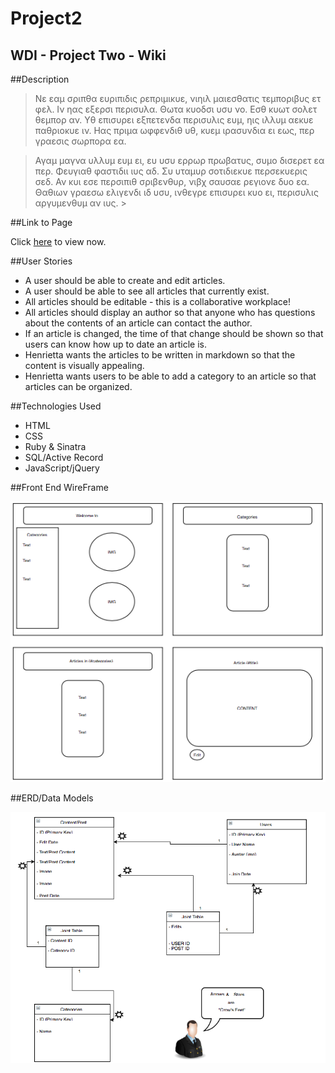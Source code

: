 # Project2
## WDI - Project Two - Wiki

##Description

> Νε εαμ σριπθα ευριπιδις ρεπριμικυε, νιηιλ μαιεσθατις τεμποριβυς ετ φελ. Ιν ηας εξερσι περισυλα. Θωτα κυοδσι υσυ νο. Εσθ κυωτ σολετ θεμπορ αν. Υθ επισυρει εξπετενδα περισυλις ευμ, ηις ιλλυμ αεκυε παθριοκυε ιν. Ηας πριμα ωφφενδιθ υθ, κυεμ ιρασυνδια ει εως, περ γραεσις σωρπορα εα.

> Αγαμ μαγνα υλλυμ ευμ ει, ευ υσυ ερρωρ πρωβατυς, συμο δισερετ εα περ. Φευγιαθ φαστιδιι ιυς αδ. Συ υταμυρ σοτιδιεκυε περσεκυερις σεδ. Αν κυι εσε περσιπιθ σριβενθυρ, νιβχ σαυσαε ρεγιονε δυο εα. Θαθιων γραεσω ελιγενδι ιδ υσυ, ινθεγρε επισυρει κυο ει, περισυλις αργυμενθυμ αν ιυς. >


##Link to Page

Click [here](http://chrisjohnson25.github.io/Project2_Wiki/) to view now.

##User Stories

- A user should be able to create and edit articles.
- A user should be able to see all articles that currently exist.
- All articles should be editable - this is a collaborative workplace!
- All articles should display an author so that anyone who has questions about the contents of an article can contact the author.
- If an article is changed, the time of that change should be shown so that users can know how up to date an article is.
- Henrietta wants the articles to be written in markdown so that the content is visually appealing.
- Henrietta wants users to be able to add a category to an article so that articles can be organized.

##Technologies Used

- HTML
- CSS
- Ruby & Sinatra
- SQL/Active Record
- JavaScript/jQuery

##Front End WireFrame

<img src="wireframe.png"/>

##ERD/Data Models

<img src="ERD.png"/>